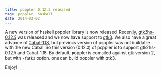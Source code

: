 ```yaml
---
title: poppler 0.12.3 released 
tags: poppler, haskell
date: 2014-03-02
---
```


A new version of haskell poppler library is now released. 
Recently, [gtk2hs-0.12.5](http://projects.haskell.org/gtk2hs/archives/2013/12/03/new-gtk2hs-0125-release) was released and we now have support to 
[gtk3](http://hackage.haskell.org/package/gtk3). We also have a great advance of [Cabal-1.18](http://coldwa.st/e/blog/2013-08-21-Cabal-1-18.html), but previous 
version of poppler was not buildable with the new Cabal.
So this version (0.12.3) of poppler is to support gtk2hs-0.12.5 and Cabal-1.18.
By default, poppler is compiled against gtk version 2, but with `-fgtk3` option, 
one can build poppler with gtk3. 

Enjoy!


